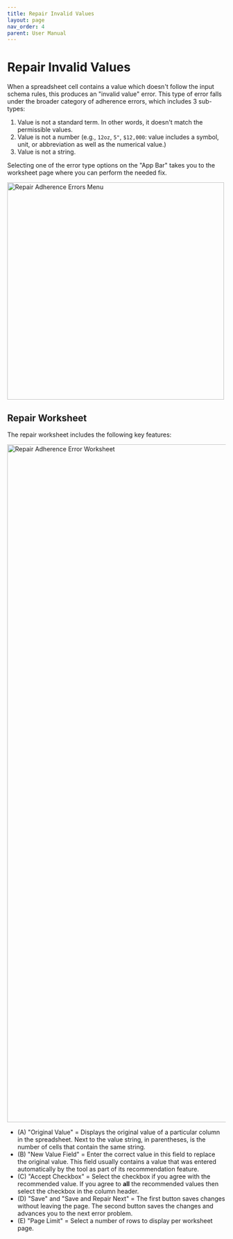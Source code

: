 ```yaml
---
title: Repair Invalid Values
layout: page
nav_order: 4
parent: User Manual
---
```


# Repair Invalid Values

When a spreadsheet cell contains a value which doesn't follow the input schema rules, this produces an "invalid value" error. This type of error falls under the broader category of adherence errors, which includes 3 sub-types:
1. Value is not a standard term. In other words, it doesn't match the permissible values.
2. Value is not a number (e.g., `12oz`, `5"`, `$12,000`: value includes a symbol, unit, or abbreviation as well as the numerical value.)
3. Value is not a string.

Selecting one of the error type options on the "App Bar" takes you to the worksheet page where you can perform the needed fix.

<img width="500" alt="Repair Adherence Errors Menu" src="https://user-images.githubusercontent.com/5062950/227059149-6d235034-d049-4fdc-b91e-3bae1a748c88.png">


## Repair Worksheet

The repair worksheet includes the following key features:

<img width="1560" alt="Repair Adherence Error Worksheet" src="https://user-images.githubusercontent.com/5062950/227059545-ca99808d-0ced-43ff-8053-42424091bbe0.png">

- (A) "Original Value" = Displays the original value of a particular column in the spreadsheet. Next to the value string, in parentheses, is the number of cells that contain the same string.
- (B) "New Value Field" = Enter the correct value in this field to replace the original value. This field usually contains a value that was entered automatically by the tool as part of its recommendation feature.
- (C) "Accept Checkbox" = Select the checkbox if you agree with the recommended value. If you agree to **all** the recommended values then select the checkbox in the column header.
- (D) "Save" and "Save and Repair Next" = The first button saves changes without leaving the page. The second button saves the changes and advances you to the next error problem.
- (E) "Page Limit" = Select a number of rows to display per worksheet page.
